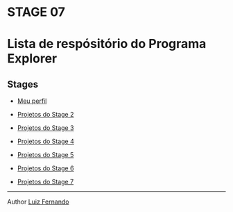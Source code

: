 # STAGE 07
# Lista de respósitório do Programa Explorer

## Stages
- <p><a href='https://github.com/lfoalves' t#arget=sblank'> Meu perfil</a></p>
- <p><a href='https://github.com/lfoalves/stage2' target='_blank'> Projetos do Stage 2</a></s
- <p><a href='https://github.com/lfoalves/stage03' target='_blank'> Projetos do Stage 3</a></p>
- <p><a href='https://github.com/lfoalves/stage4' target='_blank'> Projetos do Stage 4</a></s
- <p><a href='https://github.com/lfoalves/stage5' target='_blank'> Projetos do Stage 5</a></s
- <p><a href='https://github.com/lfoalves/stage6' target='_blank'> Projetos do Stage 6</a></s
- <p><a href='https://github.com/lfoalves/stage7' target='_blank'> Projetos do Stage 7</a></p>

---

Author <a href='https://www.linkedin.com/in/lfoalves' target='_blank'> Luiz Fernando </a>